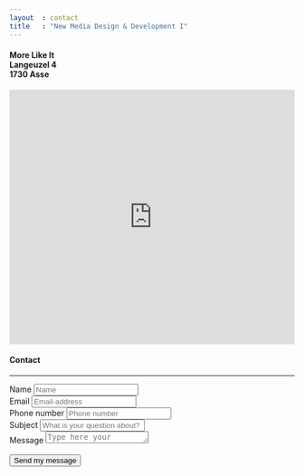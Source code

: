 ```yaml
---
layout  : contact
title   : "New Media Design & Development I"
---
```


<div class="col-md-12">
	<div class="col-md-4">
		<div class="well">
			<h4 class="white">More Like It <br> Langeuzel 4 <br> 1730 Asse </h4>
			<iframe src="https://www.google.com/maps/embed?pb=!1m18!1m12!1m3!1d2516.023738609213!2d4.19716151560958!3d50.904776862405136!2m3!1f0!2f0!3f0!3m2!1i1024!2i768!4f13.1!3m3!1m2!1s0x47c3bf9a10ab9549%3A0xb459f71d286631a7!2sLangeuzel+4%2C+1730+Asse!5e0!3m2!1snl!2sbe!4v1480425803679" width="100%" height="450" frameborder="0" style="border:0" allowfullscreen></iframe>
		</div>
	</div>
	<div class="col-md-8 ">
		<div class="well">
			<form action="https://formspree.io/sjasie96@gmail.com" method="POST">
   					<h4 class="white">Contact</h4><hr>
					<div class="form-group float-label-control">
                        <label for="">Name</label>
                        <input type="name" class="form-control" placeholder="Name" name="Name">
                    </div>
					<div class="form-group float-label-control">
                        <label for="">Email</label>
                        <input type="email" class="form-control" placeholder="Email-address" name="Email">
                    </div>
					<div class="form-group float-label-control">
                        <label for="">Phone number</label>
                        <input type="number" class="form-control" placeholder="Phone number" name="Phone number">
                    </div>
					<div class="form-group float-label-control">
                        <label for="">Subject</label>
                        <input type="subject" class="form-control" placeholder="What is your question about?" name="subject">
                    </div>
                    <div class="form-group float-label-control">
                        <label for="">Message</label>
                        <textarea class="form-control" placeholder="Type here your message" rows="1" name="Message"></textarea>
                 	</div>
					<br>
    				<button type="submit" value="Send" class="btn btn-primary">Send my message</button>
					<input type="hidden" name="_next" value="" />
			</form>
		</div>
	</div>
</div>